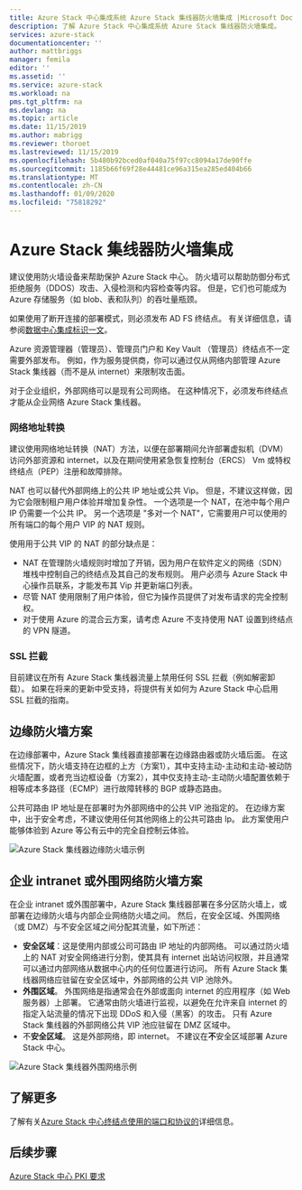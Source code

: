 ```yaml
---
title: Azure Stack 中心集成系统 Azure Stack 集线器防火墙集成 |Microsoft Docs
description: 了解 Azure Stack 中心集成系统 Azure Stack 集线器防火墙集成。
services: azure-stack
documentationcenter: ''
author: mattbriggs
manager: femila
editor: ''
ms.assetid: ''
ms.service: azure-stack
ms.workload: na
pms.tgt_pltfrm: na
ms.devlang: na
ms.topic: article
ms.date: 11/15/2019
ms.author: mabrigg
ms.reviewer: thoroet
ms.lastreviewed: 11/15/2019
ms.openlocfilehash: 5b480b92bced0af040a75f97cc8094a17de90ffe
ms.sourcegitcommit: 1185b66f69f28e44481ce96a315ea285ed404b66
ms.translationtype: MT
ms.contentlocale: zh-CN
ms.lasthandoff: 01/09/2020
ms.locfileid: "75818292"
---
```

# <a name="azure-stack-hub-firewall-integration"></a>Azure Stack 集线器防火墙集成
建议使用防火墙设备来帮助保护 Azure Stack 中心。 防火墙可以帮助防御分布式拒绝服务（DDOS）攻击、入侵检测和内容检查等内容。 但是，它们也可能成为 Azure 存储服务（如 blob、表和队列）的吞吐量瓶颈。

 如果使用了断开连接的部署模式，则必须发布 AD FS 终结点。 有关详细信息，请参阅[数据中心集成标识一文](azure-stack-integrate-identity.md)。

Azure 资源管理器（管理员）、管理员门户和 Key Vault （管理员）终结点不一定需要外部发布。 例如，作为服务提供商，你可以通过仅从网络内部管理 Azure Stack 集线器（而不是从 internet）来限制攻击面。

对于企业组织，外部网络可以是现有公司网络。 在这种情况下，必须发布终结点才能从企业网络 Azure Stack 集线器。

### <a name="network-address-translation"></a>网络地址转换
建议使用网络地址转换（NAT）方法，以便在部署期间允许部署虚拟机（DVM）访问外部资源和 internet，以及在期间使用紧急恢复控制台（ERCS） Vm 或特权终结点（PEP）注册和故障排除。

NAT 也可以替代外部网络上的公共 IP 地址或公共 Vip。 但是，不建议这样做，因为它会限制租户用户体验并增加复杂性。 一个选项是一个 NAT，在池中每个用户 IP 仍需要一个公共 IP。 另一个选项是 "多对一个 NAT"，它需要用户可以使用的所有端口的每个用户 VIP 的 NAT 规则。

使用用于公共 VIP 的 NAT 的部分缺点是：
- NAT 在管理防火墙规则时增加了开销，因为用户在软件定义的网络（SDN）堆栈中控制自己的终结点及其自己的发布规则。 用户必须与 Azure Stack 中心操作员联系，才能发布其 Vip 并更新端口列表。
- 尽管 NAT 使用限制了用户体验，但它为操作员提供了对发布请求的完全控制权。
- 对于使用 Azure 的混合云方案，请考虑 Azure 不支持使用 NAT 设置到终结点的 VPN 隧道。

### <a name="ssl-interception"></a>SSL 拦截
目前建议在所有 Azure Stack 集线器流量上禁用任何 SSL 拦截（例如解密卸载）。 如果在将来的更新中受支持，将提供有关如何为 Azure Stack 中心启用 SSL 拦截的指南。

## <a name="edge-firewall-scenario"></a>边缘防火墙方案
在边缘部署中，Azure Stack 集线器直接部署在边缘路由器或防火墙后面。 在这些情况下，防火墙支持在边框的上方（方案1），其中支持主动-主动和主动-被动防火墙配置，或者充当边框设备（方案2），其中仅支持主动-主动防火墙配置依赖于相等成本多路径（ECMP）进行故障转移的 BGP 或静态路由。

公共可路由 IP 地址是在部署时为外部网络中的公共 VIP 池指定的。 在边缘方案中，出于安全考虑，不建议使用任何其他网络上的公共可路由 Ip。 此方案使用户能够体验到 Azure 等公有云中的完全自控制云体验。  

![Azure Stack 集线器边缘防火墙示例](./media/azure-stack-firewall/firewallScenarios.png)

## <a name="enterprise-intranet-or-perimeter-network-firewall-scenario"></a>企业 intranet 或外围网络防火墙方案
在企业 intranet 或外围部署中，Azure Stack 集线器部署在多分区防火墙上，或部署在边缘防火墙与内部企业网络防火墙之间。 然后，在安全区域、外围网络（或 DMZ）与不安全区域之间分配其流量，如下所述：

- **安全区域**：这是使用内部或公司可路由 IP 地址的内部网络。 可以通过防火墙上的 NAT 对安全网络进行分割，使其具有 internet 出站访问权限，并且通常可以通过内部网络从数据中心内的任何位置进行访问。 所有 Azure Stack 集线器网络应驻留在安全区域中，外部网络的公共 VIP 池除外。
- **外围区域**。 外围网络是指通常会在外部或面向 internet 的应用程序（如 Web 服务器）上部署。 它通常由防火墙进行监视，以避免在允许来自 internet 的指定入站流量的情况下出现 DDoS 和入侵（黑客）的攻击。 只有 Azure Stack 集线器的外部网络公共 VIP 池应驻留在 DMZ 区域中。
- 不**安全区域**。 这是外部网络，即 internet。 不建议在**不**安全区域部署 Azure Stack 中心。

![Azure Stack 集线器外围网络示例](./media/azure-stack-firewall/perimeter-network-scenario.png)

## <a name="learn-more"></a>了解更多
了解有关[Azure Stack 中心终结点使用的端口和协议的](azure-stack-integrate-endpoints.md)详细信息。

## <a name="next-steps"></a>后续步骤
[Azure Stack 中心 PKI 要求](azure-stack-pki-certs.md)

